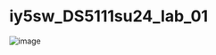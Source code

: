 # iy5sw_DS5111su24_lab_01

![image](https://github.com/user-attachments/assets/ea2fa346-cc2a-4a9f-be60-7d150c4e716c)
